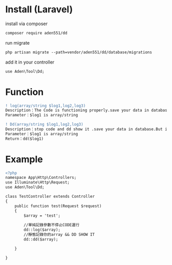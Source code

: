 # Install (Laravel)

install via composer
```diff
composer require aden551/dd
```
run migrate
```diff
php artisan migrate --path=vendor/aden551/dd/database/migrations
```
add it in your controller

```diff
use Aden\Tool\Dd;
```
# Function
```diff
! log(array/string $log1,log2,log3)
Description：The Code is functioning properly.save your data in database.But it will add the log in your database,the table name is getlog.
Parameter：$log1 is array/string

! Dd(array/string $log1,log2,log3)
Description：stop code and dd show it .save your data in database.But it will add the log in your database,the table name is getlog.
Parameter：$log1 is array/string
Return：dd($log1)

```

# Example
```diff
<?php
namespace App\Http\Controllers;
use Illuminate\Http\Request;
use Aden\Tool\Dd;

class TestController extends Controller
{
    public function test(Request $request)
    {
        $array = 'test';
        
        //單純記錄參數不停止CODE運行
        dd::log($array);
        //靜態記錄你的array && DD SHOW IT
        dd::dd($array);

    }

}

```


